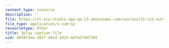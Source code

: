 ```yaml
---
content_type: resource
description: ''
file: https://ol-ocw-studio-app-qa.s3.amazonaws.com/courses/15-s21-nuts-and-bolts-of-business-plans-january-iap-2014/40f8f3ee3837a01d28154d7a574df365_3vKlYA7vXOk.srt
file_type: application/x-subrip
resourcetype: Other
title: 3play caption file
uid: 40f8f3ee-3837-a01d-2815-4d7a574df365
---
```

